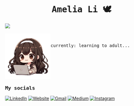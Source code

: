<h1 align="center"><samp>Amelia Li 🕊️</samp></h1>

![](https://komarev.com/ghpvc/?username=amelialwx&color=f0aace&style=for-the-badge) 

<img src="assets/img/me2.png" align="left" style="width: 150px;">
<br>
<p><samp>
currently: learning to adult...
<br>
<br>
<br>
<br>
<br>
</samp></p>
<br>

<h3><samp>My socials</samp></h3>

[![LinkedIn](https://img.shields.io/badge/LinkedIn-0077B5?style=for-the-badge&logo=linkedin&logoColor=white)](https://linkedin.com/in/amelialwx)
[![Website](https://img.shields.io/badge/website-000000?style=for-the-badge&logo=About.me&logoColor=white)](https://amelialwx.github.io)
[![Gmail](https://img.shields.io/badge/Gmail-D14836?style=for-the-badge&logo=gmail&logoColor=white)](mailto:weixili@g.harvard.edu)
[![Medium](https://img.shields.io/badge/Medium-12100E?style=for-the-badge&logo=medium&logoColor=white)](https://amelialwx.medium.com)
[![Instagram](https://img.shields.io/badge/Instagram-E4405F?style=for-the-badge&logo=instagram&logoColor=white)](https://instagram.com/dplyrr)
